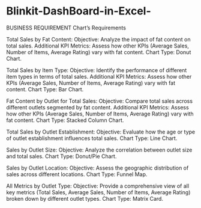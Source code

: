 # Blinkit-DashBoard-in-Excel-
BUSINESS REQUIREMENT
Chart’s Requirements

Total Sales by Fat Content:
Objective: Analyze the impact of fat content on total sales.
Additional KPI Metrics: Assess how other KPIs (Average Sales, Number of Items, Average Rating) vary with fat content.
Chart Type: Donut Chart.

Total Sales by Item Type:
Objective: Identify the performance of different item types in terms of total sales.
Additional KPI Metrics: Assess how other KPIs (Average Sales, Number of Items, Average Rating) vary with fat content.
Chart Type: Bar Chart.

Fat Content by Outlet for Total Sales:
Objective: Compare total sales across different outlets segmented by fat content.
Additional KPI Metrics: Assess how other KPIs (Average Sales, Number of Items, Average Rating) vary with fat content.
Chart Type: Stacked Column Chart.

Total Sales by Outlet Establishment:
Objective: Evaluate how the age or type of outlet establishment influences total sales.
Chart Type: Line Chart.

Sales by Outlet Size:
Objective: Analyze the correlation between outlet size and total sales.
Chart Type: Donut/Pie Chart.

Sales by Outlet Location:
Objective: Assess the geographic distribution of sales across different locations.
Chart Type: Funnel Map.

All Metrics by Outlet Type:
Objective: Provide a comprehensive view of all key metrics (Total Sales, Average Sales, Number of Items, Average Rating) broken down by different outlet types.
Chart Type: Matrix Card.
